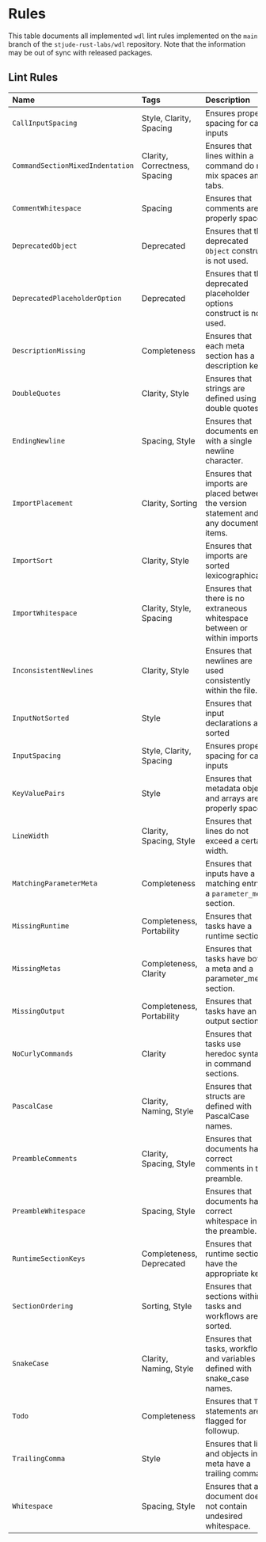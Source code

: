 # Rules

This table documents all implemented `wdl` lint rules implemented on the `main`
branch of the `stjude-rust-labs/wdl` repository. Note that the information may
be out of sync with released packages.

## Lint Rules

| Name                             | Tags                          | Description                                                                           |
| :------------------------------- | :---------------------------- | :------------------------------------------------------------------------------------ |
| `CallInputSpacing`               | Style, Clarity, Spacing       | Ensures proper spacing for call inputs                                                |
| `CommandSectionMixedIndentation` | Clarity, Correctness, Spacing | Ensures that lines within a command do not mix spaces and tabs.                       |
| `CommentWhitespace`              | Spacing                       | Ensures that comments are properly spaced.                                            |
| `DeprecatedObject`               | Deprecated                    | Ensures that the deprecated `Object` construct is not used.                           |
| `DeprecatedPlaceholderOption`    | Deprecated                    | Ensures that the deprecated placeholder options construct is not used.                |
| `DescriptionMissing`             | Completeness                  | Ensures that each meta section has a description key.                                 |
| `DoubleQuotes`                   | Clarity, Style                | Ensures that strings are defined using double quotes.                                 |
| `EndingNewline`                  | Spacing, Style                | Ensures that documents end with a single newline character.                           |
| `ImportPlacement`                | Clarity, Sorting              | Ensures that imports are placed between the version statement and any document items. |
| `ImportSort`                     | Clarity, Style                | Ensures that imports are sorted lexicographically.                                    |
| `ImportWhitespace`               | Clarity, Style, Spacing       | Ensures that there is no extraneous whitespace between or within imports.             |
| `InconsistentNewlines`           | Clarity, Style                | Ensures that newlines are used consistently within the file.                          |
| `InputNotSorted`                 | Style                         | Ensures that input declarations are sorted                                            |
| `InputSpacing`                   | Style, Clarity, Spacing       | Ensures proper spacing for call inputs                                                |
| `KeyValuePairs`                  | Style                         | Ensures that metadata objects and arrays are properly spaced.                           |
| `LineWidth`                      | Clarity, Spacing, Style       | Ensures that lines do not exceed a certain width.                                     |
| `MatchingParameterMeta`          | Completeness                  | Ensures that inputs have a matching entry in a `parameter_meta` section.              |
| `MissingRuntime`                 | Completeness, Portability     | Ensures that tasks have a runtime section.                                            |
| `MissingMetas`                   | Completeness, Clarity         | Ensures that tasks have both a meta and a parameter_meta section.                     |
| `MissingOutput`                  | Completeness, Portability     | Ensures that tasks have an output section.                                            |
| `NoCurlyCommands`                | Clarity                       | Ensures that tasks use heredoc syntax in command sections.                            |
| `PascalCase`                     | Clarity, Naming, Style        | Ensures that structs are defined with PascalCase names.                               |
| `PreambleComments`               | Clarity, Spacing, Style       | Ensures that documents have correct comments in the preamble.                         |
| `PreambleWhitespace`             | Spacing, Style                | Ensures that documents have correct whitespace in the preamble.                       |
| `RuntimeSectionKeys`             | Completeness, Deprecated      | Ensures that runtime sections have the appropriate keys.                              |
| `SectionOrdering`                | Sorting, Style                | Ensures that sections within tasks and workflows are sorted.                          |
| `SnakeCase`                      | Clarity, Naming, Style        | Ensures that tasks, workflows, and variables are defined with snake_case names.       |
| `Todo`                           | Completeness                  | Ensures that `TODO` statements are flagged for followup.                              |
| `TrailingComma`                  | Style                         | Ensures that lists and objects in meta have a trailing comma.                         |
| `Whitespace`                     | Spacing, Style                | Ensures that a document does not contain undesired whitespace.                        |

